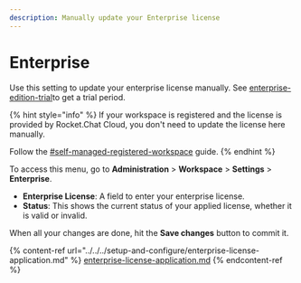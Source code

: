 ```yaml
---
description: Manually update your Enterprise license
---
```


# Enterprise

Use this setting to update your enterprise license manually. See [enterprise-edition-trial](../../../setup-and-configure/enterprise-edition-trial/ "mention")to get a trial period.

{% hint style="info" %}
If your workspace is registered and the license is provided by Rocket.Chat Cloud, you don't need to update the license here manually.

Follow the [#self-managed-registered-workspace](../../../setup-and-configure/enterprise-license-application.md#self-managed-registered-workspace "mention") guide.
{% endhint %}

To access this menu, go to **Administration** > **Workspace** > **Settings** > **Enterprise**.

* **Enterprise License**: A field to enter your enterprise license.
* **Status**: This shows the current status of your applied license, whether it is valid or invalid.

When all your changes are done, hit the **Save changes** button to commit it.

{% content-ref url="../../../setup-and-configure/enterprise-license-application.md" %}
[enterprise-license-application.md](../../../setup-and-configure/enterprise-license-application.md)
{% endcontent-ref %}
